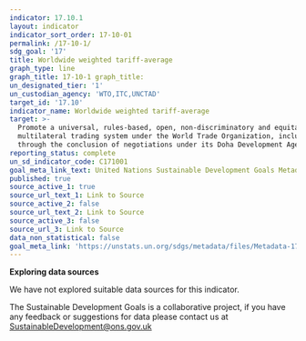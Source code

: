 ```yaml
---
indicator: 17.10.1
layout: indicator
indicator_sort_order: 17-10-01
permalink: /17-10-1/
sdg_goal: '17'
title: Worldwide weighted tariff-average
graph_type: line
graph_title: 17-10-1 graph_title:
un_designated_tier: '1'
un_custodian_agency: 'WTO,ITC,UNCTAD'
target_id: '17.10'
indicator_name: Worldwide weighted tariff-average
target: >-
  Promote a universal, rules-based, open, non‑discriminatory and equitable
  multilateral trading system under the World Trade Organization, including
  through the conclusion of negotiations under its Doha Development Agenda
reporting_status: complete
un_sd_indicator_code: C171001
goal_meta_link_text: United Nations Sustainable Development Goals Metadata (pdf 468kB)
published: true
source_active_1: true
source_url_text_1: Link to Source
source_active_2: false
source_url_text_2: Link to Source
source_active_3: false
source_url_3: Link to Source
data_non_statistical: false
goal_meta_link: 'https://unstats.un.org/sdgs/metadata/files/Metadata-17-10-01.pdf'
---
```

**Exploring data sources**

We have not explored suitable data sources for this indicator. 

The Sustainable Development Goals is a collaborative project, if you have any feedback or suggestions for data please contact us at <SustainableDevelopment@ons.gov.uk>
